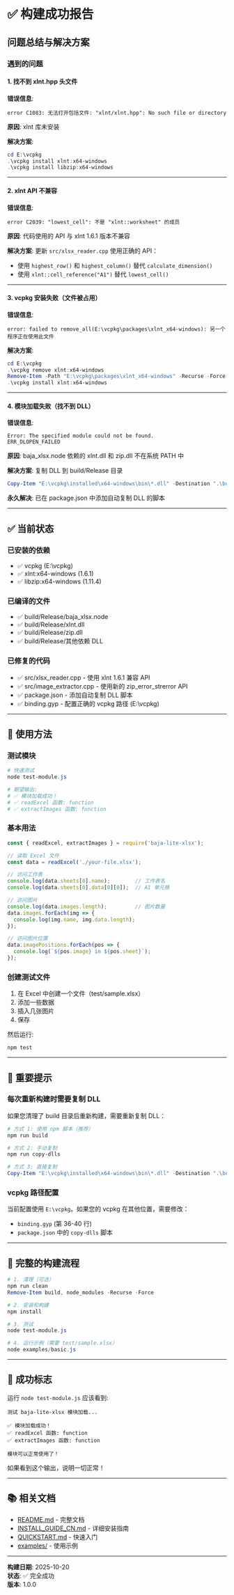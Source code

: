 # ✅ 构建成功报告

## 问题总结与解决方案

### 遇到的问题

#### 1. 找不到 xlnt.hpp 头文件
**错误信息**:
```
error C1083: 无法打开包括文件: "xlnt/xlnt.hpp": No such file or directory
```

**原因**: xlnt 库未安装

**解决方案**: 
```powershell
cd E:\vcpkg
.\vcpkg install xlnt:x64-windows
.\vcpkg install libzip:x64-windows
```

---

#### 2. xlnt API 不兼容
**错误信息**:
```
error C2039: "lowest_cell": 不是 "xlnt::worksheet" 的成员
```

**原因**: 代码使用的 API 与 xlnt 1.6.1 版本不兼容

**解决方案**: 更新 `src/xlsx_reader.cpp` 使用正确的 API：
- 使用 `highest_row()` 和 `highest_column()` 替代 `calculate_dimension()`
- 使用 `xlnt::cell_reference("A1")` 替代 `lowest_cell()`

---

#### 3. vcpkg 安装失败（文件被占用）
**错误信息**:
```
error: failed to remove_all(E:\vcpkg\packages\xlnt_x64-windows): 另一个程序正在使用此文件
```

**解决方案**:
```powershell
cd E:\vcpkg
.\vcpkg remove xlnt:x64-windows
Remove-Item -Path "E:\vcpkg\packages\xlnt_x64-windows" -Recurse -Force
.\vcpkg install xlnt:x64-windows
```

---

#### 4. 模块加载失败（找不到 DLL）
**错误信息**:
```
Error: The specified module could not be found.
ERR_DLOPEN_FAILED
```

**原因**: baja_xlsx.node 依赖的 xlnt.dll 和 zip.dll 不在系统 PATH 中

**解决方案**: 复制 DLL 到 build/Release 目录
```powershell
Copy-Item "E:\vcpkg\installed\x64-windows\bin\*.dll" -Destination ".\build\Release\" -Force
```

**永久解决**: 已在 package.json 中添加自动复制 DLL 的脚本

---

## ✅ 当前状态

### 已安装的依赖
- ✅ vcpkg (E:\vcpkg)
- ✅ xlnt:x64-windows (1.6.1)
- ✅ libzip:x64-windows (1.11.4)

### 已编译的文件
- ✅ build/Release/baja_xlsx.node
- ✅ build/Release/xlnt.dll
- ✅ build/Release/zip.dll
- ✅ build/Release/其他依赖 DLL

### 已修复的代码
- ✅ src/xlsx_reader.cpp - 使用 xlnt 1.6.1 兼容 API
- ✅ src/image_extractor.cpp - 使用新的 zip_error_strerror API
- ✅ package.json - 添加自动复制 DLL 脚本
- ✅ binding.gyp - 配置正确的 vcpkg 路径 (E:\vcpkg)

---

## 🎯 使用方法

### 测试模块

```powershell
# 快速测试
node test-module.js

# 期望输出:
# ✅ 模块加载成功！
# ✅ readExcel 函数: function
# ✅ extractImages 函数: function
```

### 基本用法

```javascript
const { readExcel, extractImages } = require('baja-lite-xlsx');

// 读取 Excel 文件
const data = readExcel('./your-file.xlsx');

// 访问工作表
console.log(data.sheets[0].name);        // 工作表名
console.log(data.sheets[0].data[0][0]);  // A1 单元格

// 访问图片
console.log(data.images.length);         // 图片数量
data.images.forEach(img => {
  console.log(img.name, img.data.length);
});

// 访问图片位置
data.imagePositions.forEach(pos => {
  console.log(`${pos.image} in ${pos.sheet}`);
});
```

### 创建测试文件

1. 在 Excel 中创建一个文件（test/sample.xlsx）
2. 添加一些数据
3. 插入几张图片
4. 保存

然后运行:
```powershell
npm test
```

---

## 📝 重要提示

### 每次重新构建时需要复制 DLL

如果您清理了 build 目录后重新构建，需要重新复制 DLL：

```powershell
# 方式 1: 使用 npm 脚本（推荐）
npm run build

# 方式 2: 手动复制
npm run copy-dlls

# 方式 3: 直接复制
Copy-Item "E:\vcpkg\installed\x64-windows\bin\*.dll" -Destination ".\build\Release\" -Force
```

### vcpkg 路径配置

当前配置使用 `E:\vcpkg`。如果您的 vcpkg 在其他位置，需要修改：
- `binding.gyp` (第 36-40 行)
- `package.json` 中的 `copy-dlls` 脚本

---

## 🔄 完整的构建流程

```powershell
# 1. 清理（可选）
npm run clean
Remove-Item build, node_modules -Recurse -Force

# 2. 安装和构建
npm install

# 3. 测试
node test-module.js

# 4. 运行示例（需要 test/sample.xlsx）
node examples/basic.js
```

---

## 🎉 成功标志

运行 `node test-module.js` 应该看到:

```
测试 baja-lite-xlsx 模块加载...

✅ 模块加载成功！
✅ readExcel 函数: function
✅ extractImages 函数: function

模块可以正常使用了！
```

如果看到这个输出，说明一切正常！

---

## 📚 相关文档

- [README.md](README.md) - 完整文档
- [INSTALL_GUIDE_CN.md](INSTALL_GUIDE_CN.md) - 详细安装指南
- [QUICKSTART.md](QUICKSTART.md) - 快速入门
- [examples/](examples/) - 使用示例

---

**构建日期**: 2025-10-20  
**状态**: ✅ 完全成功  
**版本**: 1.0.0

